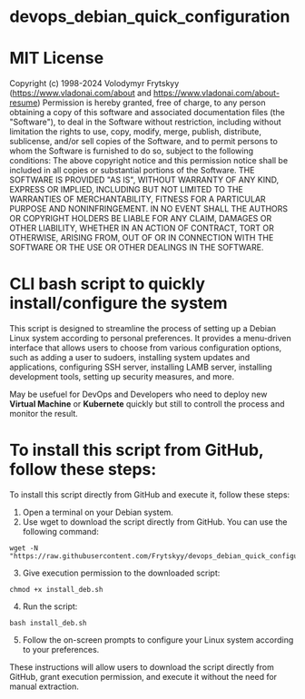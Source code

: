 # devops_debian_quick_configuration

# MIT License
Copyright (c) 1998-2024 Volodymyr Frytskyy (https://www.vladonai.com/about and https://www.vladonai.com/about-resume)
Permission is hereby granted, free of charge, to any person obtaining a copy of this software and associated documentation files (the "Software"), to deal in the Software without restriction, including without limitation the rights to use, copy, modify, merge, publish, distribute, sublicense, and/or sell copies of the Software, and to permit persons to whom the Software is furnished to do so, subject to the following conditions:
The above copyright notice and this permission notice shall be included in all copies or substantial portions of the Software.
THE SOFTWARE IS PROVIDED "AS IS", WITHOUT WARRANTY OF ANY KIND, EXPRESS OR IMPLIED, INCLUDING BUT NOT LIMITED TO THE WARRANTIES OF MERCHANTABILITY, FITNESS FOR A PARTICULAR PURPOSE AND NONINFRINGEMENT. IN NO EVENT SHALL THE AUTHORS OR COPYRIGHT HOLDERS BE LIABLE FOR ANY CLAIM, DAMAGES OR OTHER LIABILITY, WHETHER IN AN ACTION OF CONTRACT, TORT OR OTHERWISE, ARISING FROM, OUT OF OR IN CONNECTION WITH THE SOFTWARE OR THE USE OR OTHER DEALINGS IN THE SOFTWARE.

# CLI bash script to quickly install/configure the system
This script is designed to streamline the process of setting up a Debian Linux system according to personal preferences. It provides a menu-driven interface that allows users to choose from various configuration options, such as adding a user to sudoers, installing system updates and applications, configuring SSH server, installing LAMB server, installing development tools, setting up security measures, and more.

May be usefuel for DevOps and Developers who need to deploy new <b>Virtual Machine</b> or <b>Kubernete</b> quickly but still to controll the process and monitor the result.

# To install this script from GitHub, follow these steps:
To install this script directly from GitHub and execute it, follow these steps:
1. Open a terminal on your Debian system.
2. Use wget to download the script directly from GitHub. You can use the following command:
  ```
  wget -N "https://raw.githubusercontent.com/Frytskyy/devops_debian_quick_configuration/main/scripts/install_deb.sh"
  ```
3. Give execution permission to the downloaded script:
  ```
  chmod +x install_deb.sh
  ```
4. Run the script:
  ```
  bash install_deb.sh
  ```
5. Follow the on-screen prompts to configure your Linux system according to your preferences.

These instructions will allow users to download the script directly from GitHub, grant execution permission, and execute it without the need for manual extraction.
